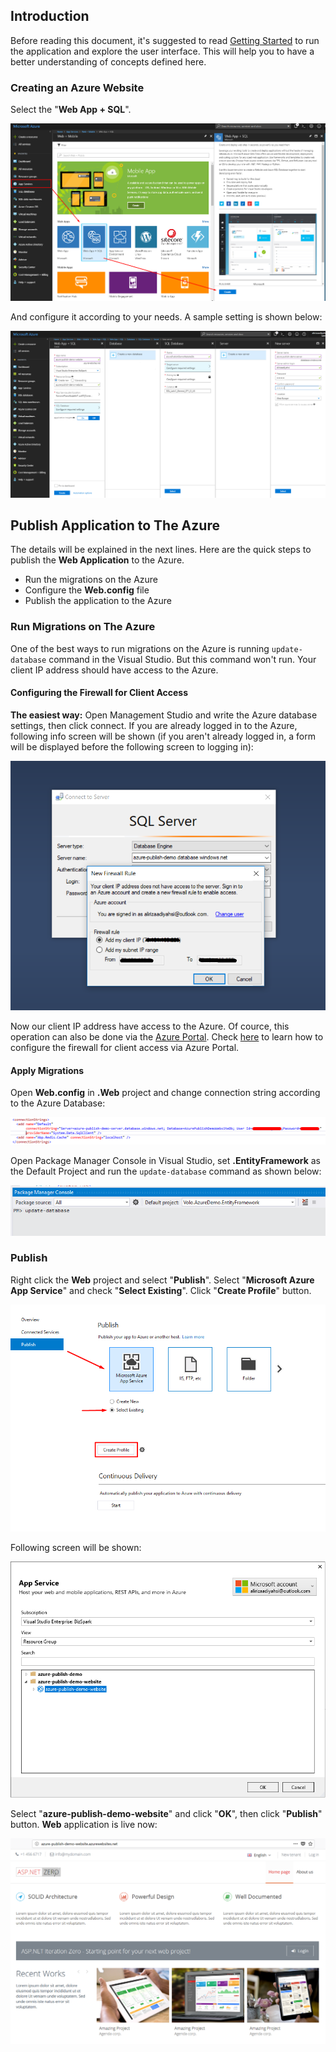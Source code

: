
## Introduction

Before reading this document, it's suggested to read [Getting Started](https://aspnetzero.com/Documents/Getting-Started-Mvc-Angularjs) to run the application and explore the user interface. This will help you to have a better understanding of concepts defined here.

### Creating an Azure Website

Select the "**Web App + SQL**". 

<img src="images/azure-publish-angular-create-azure-host-website.png">

And configure it according to your needs. A sample setting is shown below:

<img src="images/azure-publish-mvc5-create-azure-website-configuration.png">

## Publish Application to The Azure

The details will be explained in the next lines. Here are the quick steps to publish the **Web Application** to the Azure.

- Run the migrations on the Azure
- Configure the **Web.config** file
- Publish the application to the Azure

### Run Migrations on The Azure

One of the best ways to run migrations on the Azure is running `update-database` command in the Visual Studio. 
But this command won't run. Your client IP address should have access to the Azure. 

#### Configuring the Firewall for Client Access 

**The easiest way:** Open Management Studio and write the Azure database settings, then click connect. 
If you are already logged in to the Azure, following info screen will be shown (if you aren't already logged in, a form will be displayed before the following screen to logging in):

<img src="images/azure-publish-angular-allow-ip-to-azure.png">

Now our client IP address have access to the Azure. Of cource, this operation can also be done via the [Azure Portal](https://portal.azure.com). Check [here](https://docs.microsoft.com/en-us/azure/sql-database/sql-database-firewall-configure) to learn how to configure the firewall for client access via Azure Portal.

#### Apply Migrations

Open **Web.config** in **.Web** project and change connection string according to the Azure Database:

<img src="images/azure-publish-mvc5-connectionstring.png">

Open Package Manager Console in Visual Studio, set **.EntityFramework** as the Default Project and run the `update-database` command as shown below:

<img src="images/azure-publish-mvc5-update-database.png">

### Publish

Right click the **Web** project and select "**Publish**". Select "**Microsoft Azure App Service**" and check "**Select Existing**". Click "**Create Profile**" button.

<img src="images/azure-publish-angular-new-publish-profile.png">

Following screen will be shown:

<img src="images/azure-publish-mvc5-select-azure-website.png">

Select "**azure-publish-demo-website**" and click "**OK**", then click "**Publish**" button. **Web** application is live now:

<img src="images/azure-publish-mvc5-ui.png">
